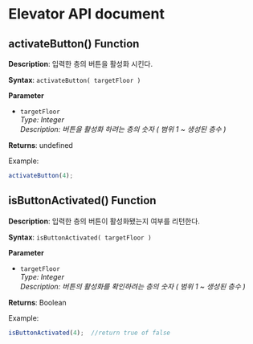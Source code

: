 # Elevator API document    
  
## activateButton() Function  
**Description**: 입력한 층의 버튼을 활성화 시킨다.
    
 **Syntax**: `activateButton( targetFloor )`
 
  **Parameter**
  - `targetFloor`  
*Type: Integer      
Description: 버튼을 활성화 하려는 층의 숫자 ( 범위 1 ~ 생성된 층수 )*    
  
 **Returns**: undefined  
  
Example:   
```js 
activateButton(4); 
```    

 ## isButtonActivated() Function      
  
**Description**: 입력한 층의 버튼이 활성화됐는지 여부를 리턴한다.
    
**Syntax**:  `isButtonActivated( targetFloor )`    

**Parameter**
- `targetFloor`  
*Type: Integer      
Description: 버튼의 활성화를 확인하려는 층의 숫자 ( 범위 1 ~ 생성된 층수 )*    
  
**Returns**: Boolean    
  
Example:  
```js 
isButtonActivated(4);  //return true of false  
```